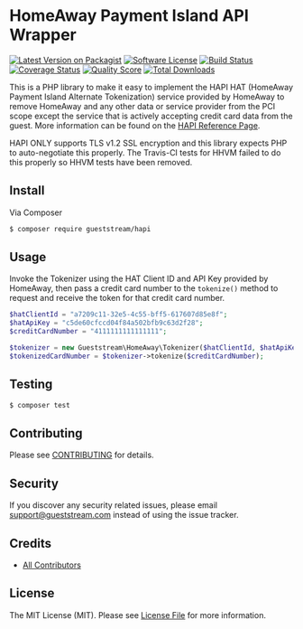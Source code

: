 # HomeAway Payment Island API Wrapper #

[![Latest Version on Packagist][ico-version]][link-packagist]
[![Software License][ico-license]](LICENSE.md)
[![Build Status][ico-travis]][link-travis]
[![Coverage Status][ico-scrutinizer]][link-scrutinizer]
[![Quality Score][ico-code-quality]][link-code-quality]
[![Total Downloads][ico-downloads]][link-downloads]

This is a PHP library to make it easy to implement the HAPI HAT (HomeAway Payment Island Alternate Tokenization) service
provided by HomeAway to remove HomeAway and any other data or service provider from the PCI scope except the service
that is actively accepting credit card data from the guest.  More information can be found on the 
[HAPI Reference Page](https://beta.escapia.com/HAPI_Reference/index.html).

HAPI ONLY supports TLS v1.2 SSL encryption and this library expects PHP to auto-negotiate this properly.  The Travis-CI tests for HHVM failed to do this properly so HHVM tests have been removed.


## Install

Via Composer

``` bash
$ composer require gueststream/hapi
```

## Usage
Invoke the Tokenizer using the HAT Client ID and API Key provided by HomeAway, then pass a credit card number to the `tokenize()` method to request and receive the token for that credit card number.

``` php
$hatClientId = "a7209c11-32e5-4c55-bff5-617607d85e8f";
$hatApiKey = "c5de60cfccd04f84a502bfb9c63d2f28";
$creditCardNumber = "4111111111111111";

$tokenizer = new Gueststream\HomeAway\Tokenizer($hatClientId, $hatApiKey);
$tokenizedCardNumber = $tokenizer->tokenize($creditCardNumber);
```

## Testing

``` bash
$ composer test
```

## Contributing

Please see [CONTRIBUTING](CONTRIBUTING.md) for details.

## Security

If you discover any security related issues, please email support@gueststream.com instead of using the issue tracker.

## Credits

- [All Contributors][link-contributors]

## License

The MIT License (MIT). Please see [License File](LICENSE.md) for more information.

[ico-version]: https://img.shields.io/packagist/v/gueststream/hapi.svg?style=flat-square
[ico-license]: https://img.shields.io/badge/license-MIT-brightgreen.svg?style=flat-square
[ico-travis]: https://img.shields.io/travis/Gueststream-Inc/hapi/master.svg?style=flat-square
[ico-scrutinizer]: https://img.shields.io/scrutinizer/coverage/g/Gueststream-Inc/hapi.svg?style=flat-square
[ico-code-quality]: https://img.shields.io/scrutinizer/g/Gueststream-Inc/hapi.svg?style=flat-square
[ico-downloads]: https://img.shields.io/packagist/dt/gueststream/hapi.svg?style=flat-square

[link-packagist]: https://packagist.org/packages/gueststream/hapi
[link-travis]: https://travis-ci.org/Gueststream-Inc/hapi
[link-scrutinizer]: https://scrutinizer-ci.com/g/Gueststream-Inc/hapi/code-structure
[link-code-quality]: https://scrutinizer-ci.com/g/Gueststream-Inc/hapi
[link-downloads]: https://packagist.org/packages/gueststream/hapi
[link-contributors]: ../../contributors
